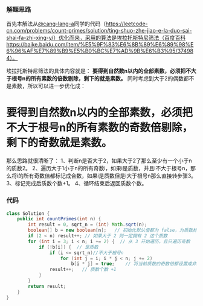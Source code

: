 ### 解题思路
首先本解法从[@cang-lang-a](/u/cang-lang-a/)同学的代码（https://leetcode-cn.com/problems/count-primes/solution/ting-shuo-zhe-jiao-e-la-duo-sai-shai-fa-zhi-xing-y/）优化而来，采用的算法是埃拉托斯特尼筛法（百度百科https://baike.baidu.com/item/%E5%9F%83%E6%8B%89%E6%89%98%E6%96%AF%E7%89%B9%E5%B0%BC%E7%AD%9B%E6%B3%95/374984）。

埃拉托斯特尼筛法的具体内容就是：
**要得到自然数n以内的全部素数，必须把不大于根号n的所有素数的倍数剔除，剩下的就是素数。**
同时考虑到大于2的偶数都不是素数，所以可以进一步优化成：
# 要得到自然数n以内的全部素数，必须把不大于根号n的所有素数的奇数倍剔除，剩下的奇数就是素数。

那么思路就很清晰了：
1、判断n是否大于2，如果大于2了那么至少有一个小于n的质数2。
2、遍历大于1小于n的所有奇数i，如果i是质数，并且i不大于根号n，那么将i的所有奇数倍都标记成合数，如果i是质数但是i大于根号n那么直接转步骤3。
3、标记完成后质数个数+1。
4、循环结束后返回质数个数。
### 代码

```java
class Solution {
    public int countPrimes(int n) {
        int result = 0, sqrt_n = (int) Math.sqrt(n);
        boolean[] b = new boolean[n];   // 初始化默认值都为 false，为质数标记
        if (2 < n) result++; // 如果大于 2 则一定拥有 2 这个质数
        for (int i = 3; i < n; i += 2) {  // 从 3 开始遍历，且只遍历奇数
            if (!b[i]) {  // 是质数
                if (i <= sqrt_n)//不大于根号n
                    for (int j = i; i * j < n; j += 2)
                        b[i * j] = true;    // 将当前质数的奇数倍都设置成非质数标记 true
                result++;   // 质数个数 +1
            }
        }
        return result;
    }
}
```